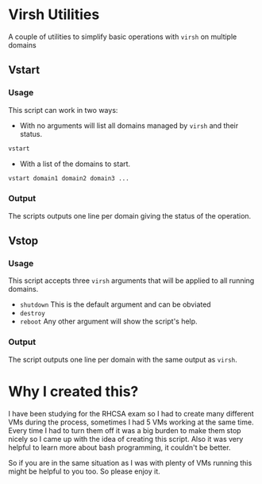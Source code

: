 # Virsh Utilities
A couple of utilities to simplify basic operations with `virsh` on multiple domains

## Vstart

### Usage
This script can work in two ways:
* With no arguments will list all domains managed by `virsh` and their status.
```sh
vstart
```
* With a list of the domains to start.
```sh
vstart domain1 domain2 domain3 ...
```
### Output
The scripts outputs one line per domain giving the status of the operation.


## Vstop

### Usage
This script accepts three `virsh` arguments that will be applied to all running domains.
* `shutdown` This is the default argument and can be obviated
* `destroy`
* `reboot`
Any other argument will show the script's help.

### Output
The script outputs one line per domain with the same output as `virsh`.


# Why I created this?
I have been studying for the RHCSA exam so I had to create many different VMs during the process, sometimes I had 5 VMs working at the same time. Every time I had to turn them off it was a big burden to make them stop nicely so I came up with the idea of creating this script. Also it was very helpful to learn more about bash programming, it couldn't be better.

So if you are in the same situation as I was with plenty of VMs running this might be helpful to you too. So please enjoy it.
